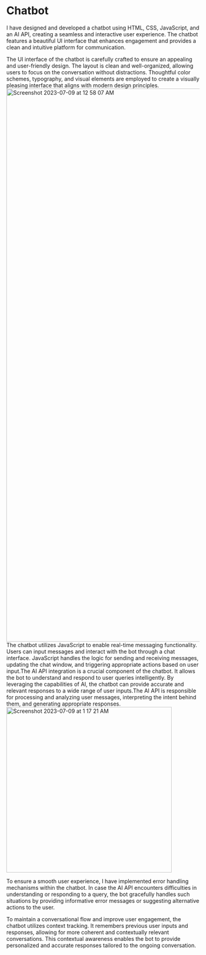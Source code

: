 # Chatbot
I have designed and developed a chatbot using HTML, CSS, JavaScript, and an AI API, creating a seamless and interactive user experience. The chatbot features a beautiful UI interface that enhances engagement and provides a clean and intuitive platform for communication.

The UI interface of the chatbot is carefully crafted to ensure an appealing and user-friendly design. The layout is clean and well-organized, allowing users to focus on the conversation without distractions. Thoughtful color schemes, typography, and visual elements are employed to create a visually pleasing interface that aligns with modern design principles.
<img width="1440" alt="Screenshot 2023-07-09 at 12 58 07 AM" src="https://github.com/rishitagupta-11/Chatbot/assets/98829809/a2220d70-6f93-40e2-86d3-c2b3fd032c41">
The chatbot utilizes JavaScript to enable real-time messaging functionality. Users can input messages and interact with the bot through a chat interface. JavaScript handles the logic for sending and receiving messages, updating the chat window, and triggering appropriate actions based on user input.The AI API integration is a crucial component of the chatbot. It allows the bot to understand and respond to user queries intelligently. By leveraging the capabilities of AI, the chatbot can provide accurate and relevant responses to a wide range of user inputs.The AI API is responsible for processing and analyzing user messages, interpreting the intent behind them, and generating appropriate responses. 
<img width="431" alt="Screenshot 2023-07-09 at 1 17 21 AM" src="https://github.com/rishitagupta-11/Chatbot/assets/98829809/dacae95a-91c9-44e3-ab7b-d5c17f302caa">

To ensure a smooth user experience, I have implemented error handling mechanisms within the chatbot. In case the AI API encounters difficulties in understanding or responding to a query, the bot gracefully handles such situations by providing informative error messages or suggesting alternative actions to the user.


To maintain a conversational flow and improve user engagement, the chatbot utilizes context tracking. It remembers previous user inputs and responses, allowing for more coherent and contextually relevant conversations. This contextual awareness enables the bot to provide personalized and accurate responses tailored to the ongoing conversation.
